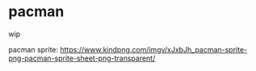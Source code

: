 # pacman

wip

pacman sprite: https://www.kindpng.com/imgv/xJxbJh_pacman-sprite-png-pacman-sprite-sheet-png-transparent/
